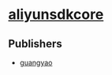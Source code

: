 # [aliyunsdkcore](https://pypi.org/project/aliyunsdkcore)



## Publishers
- [guangyao](https://pypi.org/user/guangyao)

